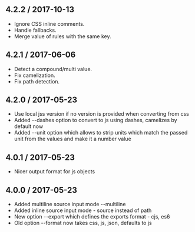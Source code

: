 ## 4.2.2 / 2017-10-13

- Ignore CSS inline comments.
- Handle fallbacks.
- Merge value of rules with the same key.

## 4.2.1 / 2017-06-06

- Detect a compound/multi value.
- Fix camelization.
- Fix path detection.

## 4.2.0 / 2017-05-23

- Use local jss version if no version is provided when converting from css
- Added --dashes option to convert to js using dashes, camelizes by default now
- Added --unit option which allows to strip units which match the passed unit from the values and make it a number value

## 4.0.1 / 2017-05-23

- Nicer output format for js objects

## 4.0.0 / 2017-05-23

- Added multiline source input mode --multiline
- Added inline source input mode - source instead of path
- New option --export which defines the exports format - cjs, es6
- Old option --format now takes css, js, json, defaults to js
